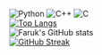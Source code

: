 ![Python](https://img.shields.io/badge/Python-3776AB?style=for-the-badge&logo=python&logoColor=white)
![C++](https://img.shields.io/badge/c++-%2300599C.svg?style=for-the-badge&logo=c%2B%2B&logoColor=white)
![C](https://img.shields.io/badge/C-00599C?style=for-the-badge&logo=c&logoColor=white)<br>
[![Top Langs](https://github-readme-stats.vercel.app/api/top-langs/?username=FarukErat&layout=compact)](https://github.com/FarukErat/github-readme-stats)<br>
![Faruk's GitHub stats](https://github-readme-stats.vercel.app/api?username=FarukErat&show_icons=true&theme=highcontrast)<br>
[![GitHub Streak](https://github-readme-streak-stats.herokuapp.com/?user=FarukErat&theme=highcontrast)](https://git.io/streak-stats)
